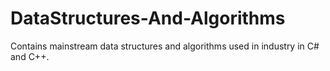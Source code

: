 # DataStructures-And-Algorithms
Contains mainstream data structures and algorithms used in industry in C# and C++.
